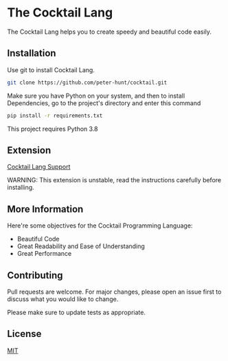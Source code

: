 # The Cocktail Lang
The Cocktail Lang helps you to create speedy and beautiful code easily.


## Installation
Use git to install Cocktail Lang.

```bash
git clone https://github.com/peter-hunt/cocktail.git
```

Make sure you have Python on your system, and then to install Dependencies, go to the project's directory and enter this command
```bash
pip install -r requirements.txt
```

This project requires Python 3.8


## Extension
[Cocktail Lang Support](https://github.com/peter-hunt/cocktail-lang-support)

WARNING: This extension is unstable, read the instructions carefully before installing.

## More Information
Here're some objectives for the Cocktail Programming Language:
- Beautiful Code
- Great Readability and Ease of Understanding
- Great Performance

## Contributing
Pull requests are welcome. For major changes, please open an issue first to discuss what you would like to change.

Please make sure to update tests as appropriate.

## License
[MIT](LICENSE.txt)

